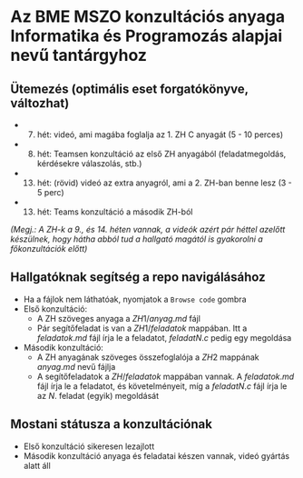# Az BME MSZO konzultációs anyaga Informatika és Programozás alapjai nevű tantárgyhoz
## Ütemezés (optimális eset forgatókönyve, változhat)  
- 7. hét: videó, ami magába foglalja az 1. ZH C anyagát (5 - 10 perces)
- 8. hét: Teamsen konzultáció az első ZH anyagából (feladatmegoldás, kérdésekre válaszolás, stb.)
- 13. hét: (rövid) videó az extra anyagról, ami a 2. ZH-ban benne lesz (3 - 5 perc)
- 13. hét: Teams konzultáció a második ZH-ból  
  
*(Megj.: A ZH-k a 9., és 14. héten vannak, a videók azért pár héttel azelőtt készülnek, hogy hátha abból tud a hallgató magától is gyakorolni a főkonzultációk előtt)*  
  
## Hallgatóknak segítség a repo navigálásához
- Ha a fájlok nem láthatóak, nyomjatok a `Browse code` gombra
- Első konzultáció:
    - A ZH szöveges anyaga a $ZH1/anyag.md$ fájl
    - Pár segítőfeladat is van a $ZH1/feladatok$ mappában. Itt a $feladatok.md$ fájl írja le a feladatot, $feladatN.c$ pedig egy megoldása
- Második konzultáció:
    - A ZH anyagának szöveges összefoglalója a $ZH2$ mappának $anyag.md$ nevű fájlja
    - A segítőfeladatok a $ZH/feladatok$ mappában vannak. A $feladatok.md$ fájl írja le a feladatot, és követelményeit, míg a $feladatN.c$ fájl írja le az $N$. feladat (egyik) megoldását

## Mostani státusza a konzultációnak
- Első konzultáció sikeresen lezajlott
- Második konzultáció anyaga és feladatai készen vannak, videó gyártás alatt áll